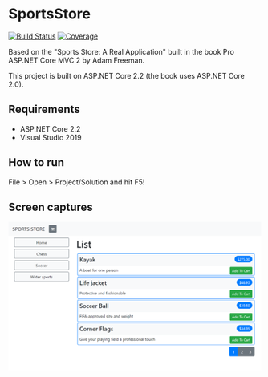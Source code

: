 # SportsStore

[![Build Status][build-status-badge]][build-status]
[![Coverage][coverage-badge]][coverage]

Based on the "Sports Store: A Real Application" built in the book Pro ASP.NET Core MVC 2 by Adam Freeman.

This project is built on ASP.NET Core 2.2 (the book uses ASP.NET Core 2.0).

## Requirements

- ASP.NET Core 2.2
- Visual Studio 2019

## How to run

File > Open > Project/Solution and hit F5!

## Screen captures

![Front Page](2019.12.11-20_40_48.png)

[build-status-badge]: https://dev.azure.com/feliperomeromx/Projects/_apis/build/status/feliperomero3.SportsStore?branchName=master
[build-status]: https://dev.azure.com/feliperomeromx/Projects/_build/latest?definitionId=4&branchName=master
[coverage-badge]: https://img.shields.io/azure-devops/coverage/feliperomeromx/projects/4/master
[coverage]: https://dev.azure.com/feliperomeromx/Projects/_build/latest?definitionId=4&branchName=master
